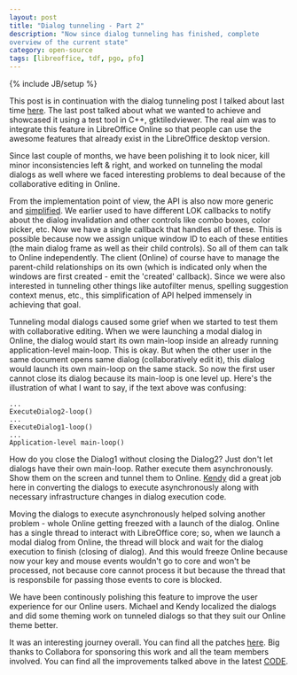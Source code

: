 ```yaml
---
layout: post
title: "Dialog tunneling - Part 2"
description: "Now since dialog tunneling has finished, complete
overview of the current state"
category: open-source
tags: [libreoffice, tdf, pgo, pfo]
---
```

{% include JB/setup %}

This post is in continuation with the dialog tunneling post I talked
about last time [here](http://pranavk.me/open-source/dialog-tunneling/). The last post
talked about what we wanted to achieve and showcased it using a test
tool in C++, gtktiledviewer. The real aim was to integrate
this feature in LibreOffice Online so that people can use the
awesome features that already exist in the LibreOffice desktop
version.

Since last couple of months, we have been polishing it to look nicer,
kill minor inconsistencies left & right, and worked on tunneling the
modal dialogs as well where we faced interesting problems to deal
because of the collaborative editing in Online.

From the implementation point of view, the API is also now more
generic and
[simplified](https://gerrit.libreoffice.org/gitweb?p=core.git;a=commit;h=b5e27fd809845577a90cc1811de062c070110078). We
earlier used to have different LOK callbacks to notify about the
dialog invalidation and other controls like combo boxes, color picker,
etc. Now we have a single callback that handles all of these. This is
possible because now we assign unique window ID to each of these
entities (the main dialog frame as well as their child controls). So
all of them can talk to Online independently. The client (Online) of
course have to manage the parent-child relationships on its own (which
is indicated only when the windows are first created - emit the
'created' callback). Since we were also interested in tunneling other things like
autofilter menus, spelling suggestion context menus, etc., this
simplification of API helped immensely in achieving that goal.

Tunneling modal dialogs caused some grief when we started to test them
with collaborative editing. When we were launching a modal dialog in Online,
the dialog would start its own main-loop inside an already running
application-level main-loop. This is okay. But when the other user
in the same document opens same dialog (collaboratively edit it), this dialog
would launch its own main-loop on the same stack. So now the
first user cannot close its dialog because its main-loop is one level
up. Here's the illustration of what I want to say, if the text above
was confusing:
```
...
ExecuteDialog2-loop()
...
ExecuteDialog1-loop()
...
Application-level main-loop()
```
How do you close the Dialog1 without closing the Dialog2? Just don't let dialogs have their own main-loop. Rather execute them
asynchronously. Show them on the screen and tunnel them to
Online. [Kendy](http://holesovsky.blogspot.in/) did a great job here
in converting the dialogs to execute asynchronously
along with necessary infrastructure changes in dialog execution code.

Moving the dialogs to execute asynchronously helped solving another
problem - whole Online getting freezed with a launch of the dialog. Online has a single thread
to interact with LibreOffice core; so, when we launch a modal dialog
from Online, the thread will block and wait for the dialog execution
to finish (closing of dialog). And this would freeze Online because
now your key and mouse events wouldn't go to core and won't be
processed, not because core cannot process it but because the thread
that is responsbile for passing those events to core is blocked.

We have been continously polishing this feature to improve the user
experience for our Online users. Michael and Kendy localized the
dialogs and did some theming work on tunneled dialogs so that they suit our
Online theme better.

It was an interesting journey overall. You can
find all the patches
[here](https://gerrit.libreoffice.org/gitweb?p=core.git&a=search&h=HEAD&st=commit&s=lokdialog). Big
thanks to Collabora for sponsoring this work and all the team members
involved. You can find all the improvements talked above in the latest [CODE](https://www.collaboraoffice.com/code/).
